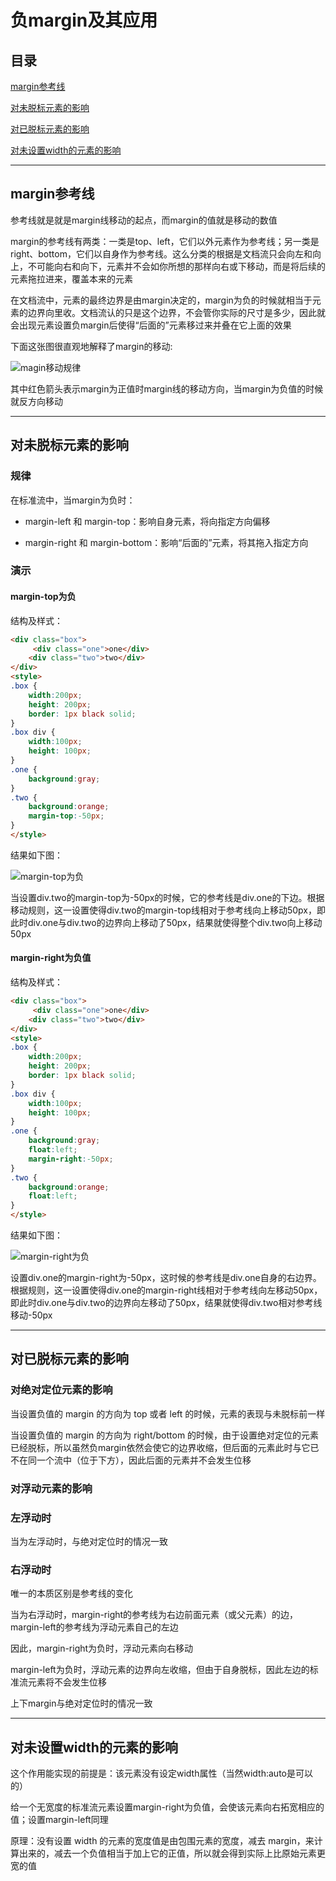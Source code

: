 # 负margin及其应用

## 目录

[margin参考线](#jump1)

[对未脱标元素的影响](#jump2)

[对已脱标元素的影响](#jump3)

[对未设置width的元素的影响](#jump4)

[](#jump)

[](#jump)

---	

<span id="jump1"></span>

## margin参考线

参考线就是就是margin线移动的起点，而margin的值就是移动的数值

margin的参考线有两类：一类是top、left，它们以外元素作为参考线；另一类是right、bottom，它们以自身作为参考线。这么分类的根据是文档流只会向左和向上，不可能向右和向下，元素并不会如你所想的那样向右或下移动，而是将后续的元素拖拉进来，覆盖本来的元素

在文档流中，元素的最终边界是由margin决定的，margin为负的时候就相当于元素的边界向里收。文档流认的只是这个边界，不会管你实际的尺寸是多少，因此就会出现元素设置负margin后使得“后面的”元素移过来并叠在它上面的效果

下面这张图很直观地解释了margin的移动:

![magin移动规律](https://raw.githubusercontent.com/FooderLeoYo/CSS-StudyNote/master/assets/img/margin/magin%E7%A7%BB%E5%8A%A8%E8%A7%84%E5%BE%8B.jpg)

其中红色箭头表示margin为正值时margin线的移动方向，当margin为负值的时候就反方向移动

---

<span id="jump2"></span>

## 对未脱标元素的影响

### 规律

在标准流中，当margin为负时：

- margin-left 和 margin-top：影响自身元素，将向指定方向偏移

- margin-right 和 margin-bottom：影响“后面的”元素，将其拖入指定方向

### 演示

#### margin-top为负

结构及样式：

```html
<div class="box">
     <div class="one">one</div>
    <div class="two">two</div>
</div>
<style>
.box {
    width:200px;
    height: 200px;
    border: 1px black solid;
}
.box div {
    width:100px;
    height: 100px;
}
.one {
	background:gray;
}
.two {
	background:orange;
	margin-top:-50px;
}
</style>
```

结果如下图：

![margin-top为负](https://raw.githubusercontent.com/FooderLeoYo/CSS-StudyNote/master/assets/img/margin/margin-top%E4%B8%BA%E8%B4%9F.png)

当设置div.two的margin-top为-50px的时候，它的参考线是div.one的下边。根据移动规则，这一设置使得div.two的margin-top线相对于参考线向上移动50px，即此时div.one与div.two的边界向上移动了50px，结果就使得整个div.two向上移动50px

#### margin-right为负值

结构及样式：

```html
<div class="box">
     <div class="one">one</div>
    <div class="two">two</div>
</div>
<style>
.box {
    width:200px;
    height: 200px;
    border: 1px black solid;
}
.box div {
    width:100px;
    height: 100px;
}
.one {
    background:gray;
    float:left;
    margin-right:-50px;
}
.two {
    background:orange;
    float:left;
}
</style>
```

结果如下图：

![margin-right为负](https://raw.githubusercontent.com/FooderLeoYo/CSS-StudyNote/master/assets/img/margin/margin-right%E4%B8%BA%E8%B4%9F.png)

设置div.one的margin-right为-50px，这时候的参考线是div.one自身的右边界。根据规则，这一设置使得div.one的margin-right线相对于参考线向左移动50px，即此时div.one与div.two的边界向左移动了50px，结果就使得div.two相对参考线移动-50px

---

<span id="jump3"></span>

## 对已脱标元素的影响

### 对绝对定位元素的影响

当设置负值的 margin 的方向为 top 或者 left 的时候，元素的表现与未脱标前一样

当设置负值的 margin 的方向为 right/bottom 的时候，由于设置绝对定位的元素已经脱标，所以虽然负margin依然会使它的边界收缩，但后面的元素此时与它已不在同一个流中（位于下方），因此后面的元素并不会发生位移

### 对浮动元素的影响

### 左浮动时

当为左浮动时，与绝对定位时的情况一致

### 右浮动时

唯一的本质区别是参考线的变化

当为右浮动时，margin-right的参考线为右边前面元素（或父元素）的边，margin-left的参考线为浮动元素自己的左边

因此，margin-right为负时，浮动元素向右移动

margin-left为负时，浮动元素的边界向左收缩，但由于自身脱标，因此左边的标准流元素将不会发生位移

上下margin与绝对定位时的情况一致

---

<span id="jump4"></span>

## 对未设置width的元素的影响

这个作用能实现的前提是：该元素没有设定width属性（当然width:auto是可以的）

给一个无宽度的标准流元素设置margin-right为负值，会使该元素向右拓宽相应的值；设置margin-left同理

原理：没有设置 width 的元素的宽度值是由包围元素的宽度，减去 margin，来计算出来的，减去一个负值相当于加上它的正值，所以就会得到实际上比原始元素更宽的值
